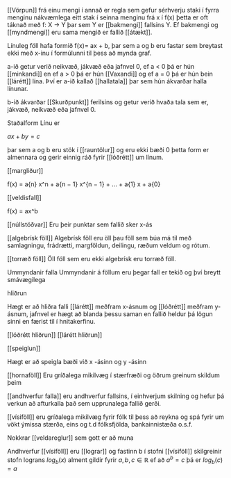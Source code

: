 [[Vörpun]] frá einu mengi í annað er regla sem gefur sérhverju staki í fyrra menginu nákvæmlega eitt stak í seinna menginu frá x í f(x) þetta er oft táknað með f: X -> Y þar sem Y er [[bakmengi]] fallsins Y. Ef bakmengi og [[myndmengi]] eru sama mengið er fallið [[átækt]].

Línuleg föll hafa formið f(x)= ax + b, þar sem a og b eru fastar sem breytast ekki með x-inu í formúlunni til þess að mynda graf.

a-ið getur verið neikvæð, jákvæð eða jafnvel 0, ef  a < 0 þá er hún [[minkandi]] en ef
a > 0 þá er hún [[Vaxandi]] og ef a = 0 þá er hún bein [[lárétt]] lína.
Því er a-ið kallað [[hallatala]] þar sem hún ákvarðar halla línunar.

b-ið ákvarðar [[Skurðpunkt]] ferilsins og getur verið hvaða tala sem er, jákvæð, neikvæð 
eða jafnvel 0.

Staðalform Línu er 

$ax + by = c$

þar sem a og b eru stök í [[rauntölur]] og eru ekki bæði 0 þetta form er almennara og gerir einnig ráð fyrir [[lóðrétt]] um línum.

[[margliður]]

f(x) = a{n} x^n + a{n − 1} x^{n − 1} + ... + a{1} x + a{0}

[[veldisfall]] 

f(x) = ax^b

[[núllstöðvar]]
Eru þeir punktar sem fallið sker x-ás


[[algebrísk föll]]
Algebrísk föll eru öll þau föll sem búa má til með samlagningu, frádrætti, margföldun, deilingu, ræðum veldum og rótum. 

[[torræð föll]]
Öll föll sem eru ekki algebrísk eru torræð föll.

Ummyndanir falla
Ummyndanir á föllum eru þegar fall er tekið og því breytt smávægilega 

hliðrun

Hægt er að hliðra falli [[lárétt]] meðfram x-ásnum og [[lóðrétt]]
meðfram y-ásnum, jafnvel er hægt að blanda þessu saman en fallið heldur þá lögun sinni en færist til í hnitakerfinu.

[[lóðrétt hliðrun]]
[[lárétt hliðrun]]

[[speiglun]]

Hægt er að speigla bæði við x -ásinn og y -ásinn

[[hornaföll]] 
Eru gríðalega mikilvæg í stærfræði og öðrum greinum skildum þeim

[[andhverfur falla]] eru andhverfur fallsins, í einhverjum skilning og hefur þá verkun að afturkalla það sem upprunalega fallið gerði.

[[vísiföll]] eru gríðalega mikilvæg fyrir fólk til þess að reykna og spá fyrir um vökt ýmissa stærða, eins og t.d fólksfjölda, bankainnistæða o.s.f.

Nokkrar [[veldareglur]] sem gott er að muna

Andhverfur [[vísiföll]] eru [[lograr]] og fastinn b í stofni [[vísiföll]] skilgreinir stofn lograns $log_b(x)$ alment gildir fyrir $a,b,c\in\mathbb R$ ef að $a^b=c$ þá er $log_b (c)=a$